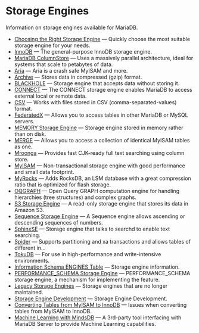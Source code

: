 # Storage Engines

Information on storage engines available for MariaDB.

- [Choosing the Right Storage Engine](/columns-storage-engines-and-plugins/storage-engines/choosing-the-right-storage-engine/) — Quickly choose the most suitable storage engine for your needs.
- [InnoDB](/columns-storage-engines-and-plugins/storage-engines/innodb/) — The general-purpose InnoDB storage engine.
- [MariaDB ColumnStore](/columns-storage-engines-and-plugins/storage-engines/mariadb-columnstore/) — Uses a massively parallel architecture, ideal for systems that scale to petabytes of data.
- [Aria](/columns-storage-engines-and-plugins/storage-engines/aria/) — Aria is a crash safe MyISAM and more.
- [Archive](/columns-storage-engines-and-plugins/storage-engines/archive/) — Stores data in compressed (gzip) format.
- [BLACKHOLE](/columns-storage-engines-and-plugins/storage-engines/blackhole/) — Storage engine that accepts data without storing it.
- [CONNECT](/columns-storage-engines-and-plugins/storage-engines/connect/) — The CONNECT storage engine enables MariaDB to access external local or remote data.
- [CSV](/columns-storage-engines-and-plugins/storage-engines/csv/) — Works with files stored in CSV (comma-separated-values) format.
- [FederatedX](/columns-storage-engines-and-plugins/storage-engines/federatedx-storage-engine/) — Allows you to access tables in other MariaDB or MySQL servers.
- [MEMORY Storage Engine](/replication/optimization-and-tuning/query-optimizations/guiduuid-performance/mariadb/memory-storage-engine/) — Storage engine stored in memory rather than on disk.
- [MERGE](/columns-storage-engines-and-plugins/storage-engines/merge/) — Allows you to access a collection of identical MyISAM tables as one.
- [Mroonga](/columns-storage-engines-and-plugins/storage-engines/mroonga/) — Provides fast CJK-ready full text searching using column store.
- [MyISAM](/columns-storage-engines-and-plugins/storage-engines/myisam-storage-engine/) — Non-transactional storage engine with good performance and small data footprint.
- [MyRocks](/columns-storage-engines-and-plugins/storage-engines/myrocks/) — Adds RocksDB, an LSM database with a great compression ratio that is optimized for flash storage.
- [OQGRAPH](/columns-storage-engines-and-plugins/storage-engines/oqgraph-storage-engine/) — Open Query GRAPH computation engine for handling hierarchies (tree structures) and complex graphs.
- [S3 Storage Engine](/columns-storage-engines-and-plugins/storage-engines/s3-storage-engine/) — A read-only storage engine that stores its data in Amazon S3.
- [Sequence Storage Engine](/columns-storage-engines-and-plugins/storage-engines/sequence-storage-engine/) — A Sequence engine allows ascending or descending sequences of numbers.
- [SphinxSE](/columns-storage-engines-and-plugins/storage-engines/sphinx-storage-engine/) — Storage engine that talks to searchd to enable text searching.
- [Spider](/columns-storage-engines-and-plugins/storage-engines/spider/) — Supports partitioning and xa transactions and allows tables of different in...
- [TokuDB](/columns-storage-engines-and-plugins/storage-engines/tokudb/) — For use in high-performance and write-intensive environments.
- [Information Schema ENGINES Table](/sql-statements-structure/sql-statements/administrative-sql-statements/system-tables/information-schema/information-schema-tables/information-schema-engines-table/) — Storage engine information.
- [PERFORMANCE_SCHEMA Storage Engine](/columns-storage-engines-and-plugins/storage-engines/performance_schema-storage-engine/) — PERFORMANCE_SCHEMA storage engine, a mechanism for implementing the feature.
- [Legacy Storage Engines](/columns-storage-engines-and-plugins/storage-engines/legacy-storage-engines/) — Storage engines that are no longer maintained.
- [Storage Engine Development](/columns-storage-engines-and-plugins/storage-engines/storage-engines-storage-engine-development/) — Storage Engine Development.
- [Converting Tables from MyISAM to InnoDB](/columns-storage-engines-and-plugins/storage-engines/converting-tables-from-myisam-to-innodb/) — Issues when converting tables from MyISAM to InnoDB.
- [Machine Learning with MindsDB](/columns-storage-engines-and-plugins/storage-engines/machine-learning-with-mindsdb/) — A 3rd-party tool interfacing with MariaDB Server to provide Machine Learning capabilities.